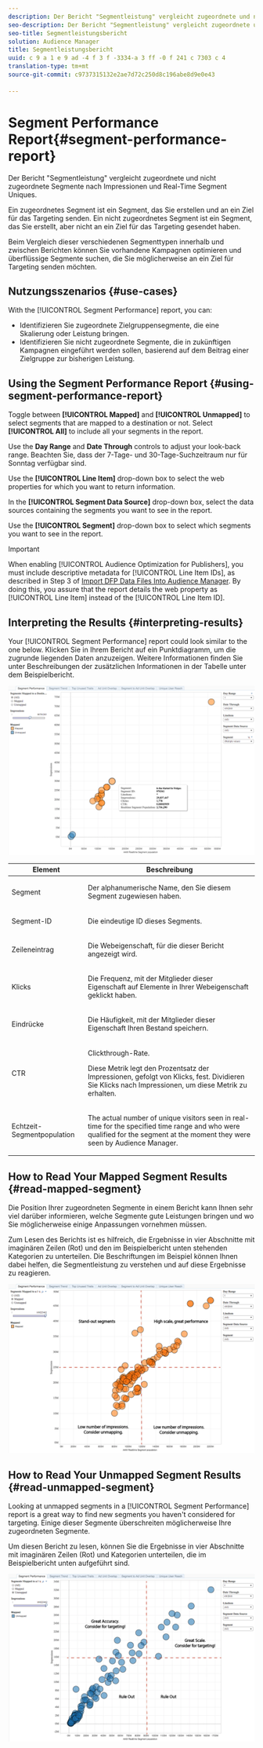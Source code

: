 ```yaml
---
description: Der Bericht "Segmentleistung" vergleicht zugeordnete und nicht zugeordnete Segmente nach Impressionen und Real-Time Segment Uniques. Ein zugeordnetes Segment ist ein Segment, das Sie erstellen und an ein Ziel für das Targeting senden. Ein nicht zugeordnetes Segment ist ein Segment, das Sie erstellt, aber nicht an ein Ziel für das Targeting gesendet haben. Beim Vergleich dieser verschiedenen Segmenttypen innerhalb und zwischen Berichten können Sie vorhandene Kampagnen optimieren und überflüssige Segmente suchen, die Sie möglicherweise an ein Ziel für Targeting senden möchten.
seo-description: Der Bericht "Segmentleistung" vergleicht zugeordnete und nicht zugeordnete Segmente nach Impressionen und Real-Time Segment Uniques. Ein zugeordnetes Segment ist ein Segment, das Sie erstellen und an ein Ziel für das Targeting senden. Ein nicht zugeordnetes Segment ist ein Segment, das Sie erstellt, aber nicht an ein Ziel für das Targeting gesendet haben. Beim Vergleich dieser verschiedenen Segmenttypen innerhalb und zwischen Berichten können Sie vorhandene Kampagnen optimieren und überflüssige Segmente suchen, die Sie möglicherweise an ein Ziel für Targeting senden möchten.
seo-title: Segmentleistungsbericht
solution: Audience Manager
title: Segmentleistungsbericht
uuid: c 9 a 1 e 9 ad -4 f 3 f -3334-a 3 ff -0 f 241 c 7303 c 4
translation-type: tm+mt
source-git-commit: c9737315132e2ae7d72c250d8c196abe8d9e0e43

---
```



# Segment Performance Report{#segment-performance-report}

Der Bericht "Segmentleistung" vergleicht zugeordnete und nicht zugeordnete Segmente nach Impressionen und Real-Time Segment Uniques.

Ein zugeordnetes Segment ist ein Segment, das Sie erstellen und an ein Ziel für das Targeting senden. Ein nicht zugeordnetes Segment ist ein Segment, das Sie erstellt, aber nicht an ein Ziel für das Targeting gesendet haben.

Beim Vergleich dieser verschiedenen Segmenttypen innerhalb und zwischen Berichten können Sie vorhandene Kampagnen optimieren und überflüssige Segmente suchen, die Sie möglicherweise an ein Ziel für Targeting senden möchten.

## Nutzungsszenarios {#use-cases}

With the [!UICONTROL Segment Performance] report, you can:

* Identifizieren Sie zugeordnete Zielgruppensegmente, die eine Skalierung oder Leistung bringen.
* Identifizieren Sie nicht zugeordnete Segmente, die in zukünftigen Kampagnen eingeführt werden sollen, basierend auf dem Beitrag einer Zielgruppe zur bisherigen Leistung.

## Using the Segment Performance Report {#using-segment-performance-report}

Toggle between **[!UICONTROL Mapped]** and **[!UICONTROL Unmapped]** to select segments that are mapped to a destination or not. Select **[!UICONTROL All]** to include all your segments in the report.

Use the **Day Range** and **Date Through** controls to adjust your look-back range. Beachten Sie, dass der 7-Tage- und 30-Tage-Suchzeitraum nur für Sonntag verfügbar sind.

Use the **[!UICONTROL Line Item]** drop-down box to select the web properties for which you want to return information.

In the **[!UICONTROL Segment Data Source]** drop-down box, select the data sources containing the segments you want to see in the report.

Use the **[!UICONTROL Segment]** drop-down box to select which segments you want to see in the report.

>[!IMPORTANT]
>
>When enabling [!UICONTROL Audience Optimization for Publishers], you must include descriptive metadata for [!UICONTROL Line Item IDs], as described in Step 3 of [Import DFP Data Files Into Audience Manager](../../../reporting/audience-optimization-reports/aor-publishers/import-dfp.md). By doing this, you assure that the report details the web property as [!UICONTROL Line Item] instead of the [!UICONTROL Line Item ID].

## Interpreting the Results {#interpreting-results}

Your [!UICONTROL Segment Performance] report could look similar to the one below. Klicken Sie in Ihrem Bericht auf ein Punktdiagramm, um die zugrunde liegenden Daten anzuzeigen. Weitere Informationen finden Sie unter Beschreibungen der zusätzlichen Informationen in der Tabelle unter dem Beispielbericht.

![](assets/publisher_segment_performance.png)

<table id="table_AFE2540583C34835B04584693ADFD26A"> 
 <thead> 
  <tr> 
   <th colname="col1" class="entry"> Element </th> 
   <th colname="col2" class="entry"> Beschreibung </th> 
  </tr>
 </thead>
 <tbody> 
  <tr> 
   <td colname="col1"> <p>Segment </p> </td> 
   <td colname="col2"> <p>Der alphanumerische Name, den Sie diesem Segment zugewiesen haben. </p> </td> 
  </tr> 
  <tr> 
   <td colname="col1"> <p>Segment-ID </p> </td> 
   <td colname="col2"> <p>Die eindeutige ID dieses Segments. </p> </td> 
  </tr> 
  <tr> 
   <td colname="col1"> <p>Zeileneintrag </p> </td> 
   <td colname="col2"> <p>Die Webeigenschaft, für die dieser Bericht angezeigt wird. </p> </td> 
  </tr> 
  <tr> 
   <td colname="col1"> <p>Klicks </p> </td> 
   <td colname="col2"> <p>Die Frequenz, mit der Mitglieder dieser Eigenschaft auf Elemente in Ihrer Webeigenschaft geklickt haben. </p> </td> 
  </tr> 
  <tr> 
   <td colname="col1"> <p>Eindrücke </p> </td> 
   <td colname="col2"> <p>Die Häufigkeit, mit der Mitglieder dieser Eigenschaft Ihren Bestand speichern. </p> </td> 
  </tr> 
  <tr> 
   <td colname="col1"> <p>CTR </p> </td> 
   <td colname="col2"> <p>Clickthrough-Rate. </p> <p>Diese Metrik legt den Prozentsatz der Impressionen, gefolgt von Klicks, fest. Dividieren Sie Klicks nach Impressionen, um diese Metrik zu erhalten. </p> </td> 
  </tr> 
  <tr> 
   <td colname="col1"> <p>Echtzeit-Segmentpopulation </p> </td> 
   <td colname="col2"> <p>The actual number of unique visitors seen in real-time for the specified time range and who were qualified for the segment at the moment they were seen by <span class="keyword"> Audience Manager</span>. </p> </td> 
  </tr> 
 </tbody> 
</table>

## How to Read Your Mapped Segment Results {#read-mapped-segment}

Die Position Ihrer zugeordneten Segmente in einem Bericht kann Ihnen sehr viel darüber informieren, welche Segmente gute Leistungen bringen und wo Sie möglicherweise einige Anpassungen vornehmen müssen.

Zum Lesen des Berichts ist es hilfreich, die Ergebnisse in vier Abschnitte mit imaginären Zeilen (Rot) und den im Beispielbericht unten stehenden Kategorien zu unterteilen. Die Beschriftungen im Beispiel können Ihnen dabei helfen, die Segmentleistung zu verstehen und auf diese Ergebnisse zu reagieren.

![](assets/publisher_segment_performance_mapped.png)

## How to Read Your Unmapped Segment Results {#read-unmapped-segment}

Looking at unmapped segments in a [!UICONTROL Segment Performance] report is a great way to find new segments you haven't considered for targeting. Einige dieser Segmente überschreiten möglicherweise Ihre zugeordneten Segmente.

Um diesen Bericht zu lesen, können Sie die Ergebnisse in vier Abschnitte mit imaginären Zeilen (Rot) und Kategorien unterteilen, die im Beispielbericht unten aufgeführt sind.

![](assets/publisher_segment_performance_unmapped.png)
